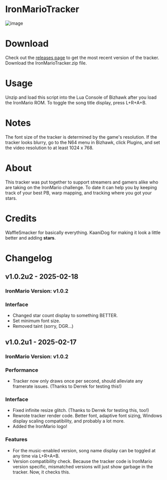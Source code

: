 # IronMarioTracker
![image](https://github.com/user-attachments/assets/600140ac-6c05-4884-890e-0fe145800843)

# Download
Check out the [releases page](https://github.com/WaffleSmacker/IronMarioTracker/releases) to get the most recent version of the tracker.
Download the IronMarioTracker.zip file.

# Usage
Unzip and load this script into the Lua Console of Bizhawk after you load the IronMario ROM.
To toggle the song title display, press L+R+A+B.

# Notes
The font size of the tracker is determined by the game's resolution. If the tracker looks blurry, go to the N64 menu in Bizhawk, click Plugins, and set the video resolution to at least 1024 x 768.

# About
This tracker was put together to support streamers and gamers alike who are taking on the IronMario challenge.
To date it can help you by keeping track of your best PB, warp mapping, and tracking where you got your stars.

# Credits

WaffleSmacker for basically everything.
KaaniDog for making it look a little better and adding **stars**.

# Changelog

## v1.0.2u2 - 2025-02-18

### IronMario Version: v1.0.2

### Interface

- Changed star count display to something BETTER.
- Set minimum font size.
- Removed taint (sorry, DGR...)

## v1.0.2u1 - 2025-02-17

### IronMario Version: v1.0.2

### Performance

- Tracker now only draws once per second, should alleviate any framerate issues. (Thanks to Derrek for testing this!)

### Interface

- Fixed infinite resize glitch. (Thanks to Derrek for testing this, too!)
- Rewrote tracker render code. Better font, adaptive font sizing, Windows display scaling compatibility, and probably a lot more.
- Added the IronMario logo!

### Features

- For the music-enabled version, song name display can be toggled at any time via L+R+A+B.
- Version compatibility check. Because the tracker code is IronMario version specific, mismatched versions will just show garbage in the tracker. Now, it checks this.
